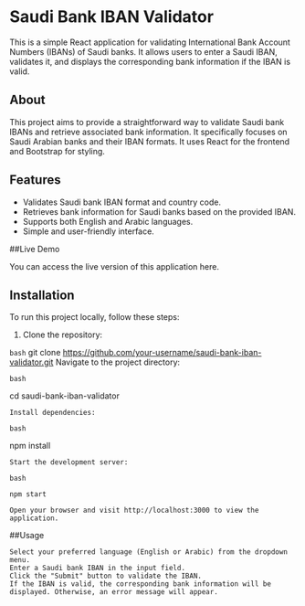 # Saudi Bank IBAN Validator

This is a simple React application for validating International Bank Account Numbers (IBANs) of Saudi banks. It allows users to enter a Saudi IBAN, validates it, and displays the corresponding bank information if the IBAN is valid.


## About

This project aims to provide a straightforward way to validate Saudi bank IBANs and retrieve associated bank information. It specifically focuses on Saudi Arabian banks and their IBAN formats. It uses React for the frontend and Bootstrap for styling.

## Features

- Validates Saudi bank IBAN format and country code.
- Retrieves bank information for Saudi banks based on the provided IBAN.
- Supports both English and Arabic languages.
- Simple and user-friendly interface.


##Live Demo

You can access the live version of this application here.

## Installation

To run this project locally, follow these steps:

1. Clone the repository:

```bash```
git clone https://github.com/your-username/saudi-bank-iban-validator.git
    Navigate to the project directory:

```bash```

cd saudi-bank-iban-validator

    Install dependencies:

```bash```

npm install

    Start the development server:

```bash```

```npm start```

    Open your browser and visit http://localhost:3000 to view the application.

##Usage

    Select your preferred language (English or Arabic) from the dropdown menu.
    Enter a Saudi bank IBAN in the input field.
    Click the "Submit" button to validate the IBAN.
    If the IBAN is valid, the corresponding bank information will be displayed. Otherwise, an error message will appear.
